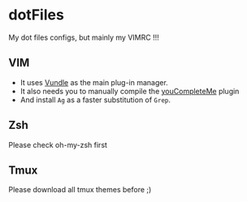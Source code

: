 dotFiles
========

My dot files configs, but mainly my VIMRC !!!

## VIM
* It uses [Vundle](https://github.com/gmarik/Vundle.vim) as the main plug-in manager.
* It also needs you to manually compile the [youCompleteMe](https://github.com/Valloric/YouCompleteMe) plugin
* And install `Ag` as a faster substitution of `Grep`.

## Zsh
Please check oh-my-zsh first

## Tmux
Please download all tmux themes before ;)
